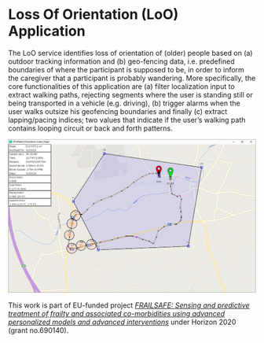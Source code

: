 # Loss Of Orientation (LoO) Application

The LoO service identifies loss of orientation of (older) people based on (a) outdoor tracking information and (b) geo-fencing data, i.e. predefined boundaries of where the participant is supposed to be, in order to inform the caregiver that a participant is probably wandering. More specifically, the core functionalities of this application are (a) filter localization input to extract walking paths, rejecting segments where the user is standing still or being transported in a vehicle (e.g. driving), (b) trigger alarms when the user walks outsize his geofencing boundaries and finally (c) extract lapping/pacing indices; two values that indicate if the user’s walking path contains looping circuit or back and forth patterns.

![Screenshot](teaser.png)

This work is part of EU-funded project [_FRAILSAFE: Sensing and predictive treatment of frailty and associated co-morbidities using advanced personalized models and advanced interventions_](http://www.frailsafe-project.eu/) under Horizon 2020 (grant no.690140).
